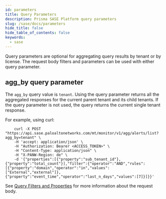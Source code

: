 ```yaml
---
id: parameters
title: Query Parameters
description: Prisma SASE Platform query parameters
slug: /sase/docs/parameters
hide_title: false
hide_table_of_contents: false
keywords:
  - sase
---
```


Query parameters are optional for aggregating query results by tenant or by license. The request body filters and parameters can be used with either query parameter.

## agg_by query parameter

The `agg_by` query value is `tenant`. Using the query parameter returns all the aggregated responses for the current parent tenant and its child tenants. If the query parameter is not used, the query returns the current single tenant response.

For example, using curl:

```
    curl -X POST "https://api.sase.paloaltonetworks.com/mt/monitor/v1/agg/alerts/list?agg_by=tenant" \
    -H 'accept: application/json' \
    -H "Authorization: Bearer <ACCESS_TOKEN>" \
    -H "Content-Type: application/json" \
    -H "X-PANW-Region: de" \
    -d '{"properties":[{"property":"sub_tenant_id"},{"property":"total_count"}],"filter":{"operator":"AND","rules":[{"property":"domain","operator":"in","values":["External","external"]},{"property":"event_time","operator":"last_n_days","values":[7]}]}}'
```

See [Query Filters and Properties](/sase/docs/filters) for more information about the request body.
